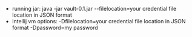 - running jar: java -jar vault-0.1.jar --filelocation=your credential file location in JSON format
- intellij vm options: -Dfilelocation=your credential file location in JSON format -Dpassword=my password
